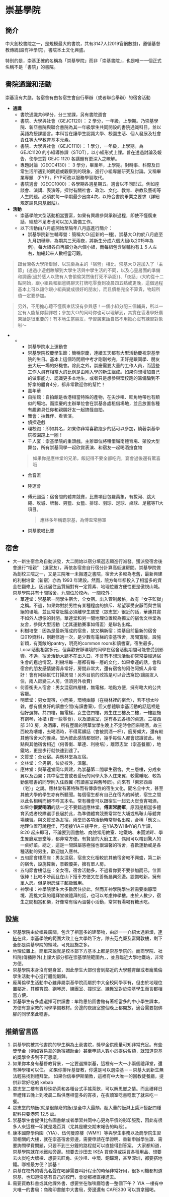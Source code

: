 # 崇基學院

## 簡介

中大創校書院之一，是規模最大的書院，共有3147人\(2019官網數據\)，遵循基督教傳統\(設有神學院\)，書院本土文化興盛。

特別的是，崇基正確的名稱為「崇基學院」而非「崇基書院」，也是唯一一個正式名稱不是「書院」的書院。

## 書院通識和活動

崇基沒有共膳，各宿舍有由各宿生會自行舉辦（或者聯合舉辦）的宿舍活動

* **通識**
  * 書院通識共6學分，分三堂課，另有書院週會
  * 書院、大學與社會（GEJC1120）： 2 學分，一年級，上學期。乃崇基學院、新亞書院與聯合書院為其一年級學生共同開設的書院通識科目，並以英語為授課語言。本科旨在讓學生認識大學、校園生活、個人發展及社會責任等大學教育基本元素。
  * 書院、大學與社會（GEJC1110）： 1 學分，一年級，上學期。為GEJC1120 的小組導修課（STOT），以小組形式上課。旨在透過討論及報告，使學生對 GEJC 1120 各講題有更深入之瞭解。
  * 專題討論（GECC4130）： 3 學分，畢業年，上學期。對時事、科際及日常生活所遇到的問題或觀察到的現象，進行小組專題研究及討論。又稱畢業專題 （FYP）。FYP可改以服務學習取代。
  * 書院週會（GECC1000）：各學期各週星期五。週會以不同形式，例如座談會、演講、表演等，探討有關社會、政治、文化、教育、宗教及藝術等人生問題。必須於每一學期最少出席4次，以符合書院畢業之要求（詳細規定請見[崇基網站](http://www.cuhk.edu.hk/ccc-committees/assembly/chinese/rule/rule.htm)）。
* **活動**
  * 崇基學院大型活動相當豐富，如果有興趣參與承辦過程，即使不懂廣東話、經驗不足者也可以加入籌備工作。
  * 以下活動由八月底開始至隔年八月底進行簡介：
    * 崇基學院新生輔導營：簡稱大Ｏ\(迎新的一種\)。崇基大Ｏ約於八月底至九月初舉辦，為期共三天兩夜，將新生分成六個大組\(以2015年為例\)，每大組各自再細分為六個小組，而每組包含隊輔約有１５人左右，加總起來人數相當可觀。

> 跟台灣各大學所舉辦、以玩樂為主的「宿營」相比，崇基大Ｏ還加入了「主節」\(透過小遊戲瞭解到大學生活與中學生活的不同，以及心靈層面的準備和調適{過於感人以致有人會偷偷哭然後打死不承認｝\)、「夜話」\(大約從十二點開始，跟小組員和組爸媽聊天打牌吃零食到凌晨四五點或更晚，這個過程基本上可以讓你跟小組員變成很好的朋友\)，而且價格完全不算貴，物超所值一定要參加。

> 另外，不用擔心聽不懂廣東話沒有參與感！一個小組分配三個輔員，所以一定有人能幫你翻譯啦；參加大Ｏ的同時你也可以理解到，其實在香港學好廣東話是很重要的！有本地生當朋友，學習廣東話自然不用擔心沒有練習對象啦～

* * * 崇基學院水上運動會
    * 崇基學院校慶學生節：簡稱崇慶，連續五天都有大型活動慶祝崇基學院的生日。基本上這個時間期中考才剛剛考完，正好是跟同學、朋友去大玩一場的好機會。除此之外，崇慶需要大量的工作人員，而這些工作人員有相當大的比例是由剛入學的新生組成。如果你想增加自己的做事能力、認識更多本地生，或者只是想參與環校跑的籌備騙到不好拿的體育4分，都非常歡迎你的幫忙！
    * 嘉年華
    * 自拍館：自拍館是香港相當特殊的產物，在尖沙咀、旺角地帶也有類似的場地。而崇慶的主辦單位會在崇基各處租借場地，並且放置各種有趣道具任你和親朋好友一起搞怪自拍。
    * 舞會：抽舞伴、看表演。
    * 偵探遊戲
    * 環校跑：即如其名，如果你非常喜歡跑步的話可以參加，繞著崇基學院校園跑上一圈！
    * 千人宴：崇基學院的重頭戲。主辦單位將租借嶺南體育場、架設大型舞台，所有崇基同學一起欣賞表演、和宿友一起喝酒搶食物

    > 如果你是應林堂的兄弟，飯記得不要全部吃完，宴會過後還有驚喜哦

    * 舍音盃
    * 陸運會
    * 傅元國盃：宿舍間的體育競賽，比賽項目包羅萬象，有拔河、跳大繩、攻城、牌藝、男籃、女籃、排球、羽球、足球、桌球、足毽等11大項目。

      > 應林多年稱霸崇基，為傅盃常勝軍

    * 崇基歌唱比賽

## 宿舍

* 大一新生宿舍為自動派發，大二開始以宿分填選志願進行派發。獲派發宿舍後會進行“相親” （選室友），再依各宿舍自行宿分計算高低選房間。崇基學院做為創校三院之一，又是三院唯一未搬遷之書院，宿舍大多較為老舊，最新興建的利樹培堂（新宿）亦為 1993 年建設。然而，院方每年都投入了相當多的資金在翻修上，因此居住品質絕對有一定質素、地理位置方便性更是傲視山城。崇基學院共有十間宿舍，九間位於校內，一間校外：
  * 華連堂：崇基第一間學生宿舍，全女宿。出入管制嚴格，故有「女子監獄」之稱。不過，如果妳對於男性有某種程度的排斥、希望享受安靜而與世隔絕的環境，並且常常肚餓必須離學生膳堂（眾志堂）很近的話，華連其實不如外人想像的封閉。華連堂和另一間地理位置較為獨立的宿舍文林堂為友舍，參與大型活動（尤其運動賽事如傅盃）是聯名出席。
  * 利樹培堂：因為是最新落成的宿舍，故又稱新宿；崇基目前最新的宿舍\(2019資料\)，剛翻修過一次，是少數有電梯的崇基宿舍，房間寬敞，設施新穎，有寬敞的pantry，明亮的common room和讀書室。宿生最多，Local活動相當多元，但喜歡安靜環境的同學在宿舍活動期間可能會受到影響。不過，宿舍活動大廳不在出入口，不會有不想玩活動卻常常要經過宿生會的尷尬情況。利樹培每一層都有每一層的文化，如果幸運的話，會和宿舍的朋友感情變得非常好，房間非常大，還有宿舍的阿伯阿姨人非常好！會有阿姨幫忙打掃房間！另外目前的政策是可以合法窩蛇\(讓朋友入住，兩人房變三人房，但須另外收費\)
  * 何善衡夫人宿舍：男女混宿四層樓，無電梯，地點方便，擁有略大的公共客廳。
  * 明華堂：男女混宿，小而美，環境幽靜（在樹林裡的宿舍），若不想太吵雜，想有個良好的讀書空間\(有讀書室\)，但又想體驗崇基活動的話這裡是個好選擇。共四樓，無電梯，女生住四樓，男生住三樓及二樓，一樓設施有鋼琴，冰櫃 \(賣一些零食\)，以及讀書室，還有各式各樣的桌遊。三樓西部 310 房，為酒庫，所有歷屆的明華堂學生晚上不定時會回來喝酒，故三西較為嘈雜，去喝酒時，不得罵髒話（會被罰酒一杯），廚房頗大，還有較其他宿舍大的餐桌。堂內彼此感情都很好，幾乎每個人都會認識彼此。地點與其他宿舍相近（何善衡、華連、利樹培），離眾志堂（崇基餐廳），地鐵站，更是步行就快速到達了。
  * 文質堂：全女宿。與應林堂為友宿。
  * 文林堂：全男宿，位於校外，溫馨。
  * 應林堂：與華連堂同年興建，為崇基第二間學生宿舍。共三層樓，分成東翼以及西翼；其中宿生會或者愛玩的同學大多入住東翼，較需睡眠、較為勤奮唸書的同學則入住西翼 \(有讀書室與舊琴房\)。向來有「東邪西毒（宅）」之說。應林堂有著特殊而有傳承性的宿生文化，聞名全中大，甚至其他大學的學生亦有所聽聞。每個宿生都有自己在宿內的綽號，宿生之間以此名相稱而絕不呼其本名。常有機會可以跟宿生一起去火炭食宵喝酒，如果你**很愛喝酒**的話一定不要錯過應林堂。**傅盃常勝軍**，原因是相當多體育系或者校隊選手長居於此，為準備體育競賽常常在大埔或馬鞍山等體育場練習。與文質堂為友宿，兩堂於各項活動時常聯名出席，合稱「應文」。地理位置可說極佳，可銜接YIA三樓平台，在YIA及WHMY的八半課，8:20 起床即可，不論要到圖書館、商院常用教室、地鐵站、未圓湖畔、學生餐廳眾志堂等，都非常方便。有賢慧的大廚工友，偶爾可以嚐到驚人的一桌好菜。總之，這是一間歸屬感極強也很溫馨的宿舍，喜歡運動或是各種活動的男生，歡迎加入應林。   
  * 五旬節會樓高座：男女混宿，宿舍文化相較於其他宿舍較不興盛，第二新的宿舍，設施算新，景觀優美，擁有單人房。
  * 五旬節會樓低座：全女宿，宿舍活動多，不過看你要不要參加而已。位置很棒！比較不吵而且在山下搭車方便又在善衡晨興旁邊。設備較新，擁有單人房。但是廚房爐子超級難用。
  * 神學樓：神學院學生大多數居住於此，然而非神學院學生若需要幽靜環境、高挑大氣的禮拜堂做禮拜的話，也可以考慮神學樓。由於人數少，宿生之間相當和樂，好像常有宿內溫馨小活動，常常有湯喝有糖水吃。

## 設施

* 崇基學院由於幅員廣闊，包含了相當多的建築物，由於一一介紹太過麻煩，[連結](http://www.ccc.cuhk.edu.hk/zh-tw/facilities-hostels/campus-map)在此，崇基學院的範圍大致上在大學路下方，除去范克廉及富爾敦樓，剩下全部是崇基學院的領域，可見設施之多。
* 地理位置上，簡單來說就是校本部下方基本上都是崇基學院的。而商學院、社科院\(傳播除外\)上課大部分都在崇基學院範圍內，，並且臨近大學地鐵站，非常方便。
* 崇基學院本身沒有健身室，因此學生大部份會到鄰近的大學體育館或者龐萬倫學生活動中心進行體能鍛鍊。
* 龐萬倫學生活動中心雖非屬崇基學院而屬於中大全校同學享有，但由於地理位置鄰近，其體育館、鋼琴房、練團室、撞球室、練舞室對於崇基學生而言都相當方便。
* 崇基學生有多處選擇可供讀書：牟路思怡圖書館有著相當多的中小學生課本，方便有意家教的同學準備教材。旁邊的夜讀室整個晚上都開放，適合需要抱佛腳的同學來此唸書。

## 推銷留言區

1. 崇基學院被其他書院的學生稱為土豪書院，獎學金供應量可知非常充足。有些獎學金（例如容易拿的助宿補助金）甚至申請人數小於提供名額，就知道崇基的獎學金多到不可思議。
2. 如果你本身有基督教背景，一定要選擇崇基，這裡有一大一小兩個禮拜堂，還有神學樓可以住。 如果你排斥基督教，你還是可以選崇基－－崇基大到新生無法輕易找到禮拜堂。 如果你信奉伊斯蘭教，這裡有中大唯一的回教徒餐廳，提供非常好吃的 kebab
3. 眾志堂二樓有賣珍珠奶茶和各種台式手搖茶飲，可以解思鄉之情。而且禮拜日至禮拜五晚上到凌晨二點供應相當多的宵夜，在夜讀室唸書唸累了就來吃一餐。
4. 眾志堂的頹飯\(就是很頹廢的飯\)是全中大最頹，超大量的飯淋上醬汁搭配四種配料只要港幣 12.5 蚊。
5. 崇基學生會提供比各圖書館或者學習共同中心更為平價的影印服務，因此有很多人來這裡一印就是幾百頁（尤其是繳交期末報告的時段）。
6. 康本國際學術園（YIA）、伍何曼原樓（WMY）等與學生事務以及商學院生習習相關的大樓，就在崇基宿舍旁邊，需要申請在學證明、重新申辦學生證、需要詢問學費問題，只要不到三分鐘的路程就可以直接得到答案。 大家都知道，崇基學院就在地鐵站旁邊。想要去沙田去 IKEA 買傢俱或採買各種用品、想要去火炭吃大牌檔、想要去旺角、尖沙咀、中環、銅鑼灣，甚至深圳，都要搭地鐵。哪裡最方便？崇基！ 
7. 崇基在校外的響亮名聲在喝醉需要叫計程車的時候非常好用，很多司機都知道崇基，也知道崇基有自己的校門，會從那裡直接進去。
8. 需要買教科書或其他課外書、想要坐在咖啡廳唸書一整個下午？ YIA 一樓有中大唯一的書局：商務印書館中大書局，旁邊還有 CAFE330 可以買拿鐵喝。

